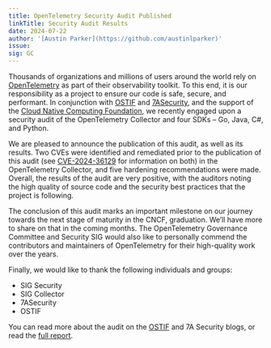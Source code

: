 ```yaml
---
title: OpenTelemetry Security Audit Published
linkTitle: Security Audit Results
date: 2024-07-22
author: '[Austin Parker](https://github.com/austinlparker)'
issue:
sig: GC
---
```


Thousands of organizations and millions of users around the world rely on
[OpenTelemetry](/) as part of their observability toolkit. To this end, it is
our responsibility as a project to ensure our code is safe, secure, and
performant. In conjunction with [OSTIF](https://ostif.org/) and
[7ASecurity](https://7asecurity.com/), and the support of the
[Cloud Native Computing Foundation](https://www.cncf.io/), we recently engaged
upon a security audit of the OpenTelemetry Collector and four SDKs – Go, Java,
C#, and Python.

We are pleased to announce the publication of this audit, as well as its
results. Two CVEs were identified and remediated prior to the publication of
this audit (see
[CVE-2024-36129](https://nvd.nist.gov/vuln/detail/CVE-2024-36129) for
information on both) in the OpenTelemetry Collector, and five hardening
recommendations were made. Overall, the results of the audit are very positive,
with the auditors noting the high quality of source code and the security best
practices that the project is following.

The conclusion of this audit marks an important milestone on our journey towards
the next stage of maturity in the CNCF, graduation. We’ll have more to share on
that in the coming months. The OpenTelemetry Governance Committee and Security
SIG would also like to personally commend the contributors and maintainers of
OpenTelemetry for their high-quality work over the years.

Finally, we would like to thank the following individuals and groups:

- SIG Security
- SIG Collector
- 7ASecurity
- OSTIF

You can read more about the audit on the
[OSTIF](https://www.ostif.org/otel-audit-complete/) and 7A Security blogs, or
read the
[full report](https://7asecurity.com/reports/pentest-report-opentelemetry.pdf).
